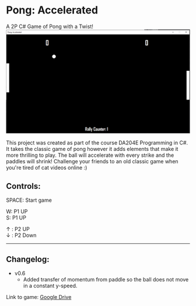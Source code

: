 # Pong: Accelerated

 A 2P C# Game of Pong with a Twist!
![alt text](Res/example.png)

This project was created as part of the course DA204E Programming in C#. It takes the classic game of pong however it adds elements that make it more thrilling to play. The ball will accelerate with every strike and the paddles will shrink! Challenge your friends to an old classic game when you're tired of cat videos online :)

Controls:
----------------------
SPACE: Start game

W: P1 UP  
S: P1 UP  
  
↑ : P2 UP  
↓ : P2 Down  

----------------------

Changelog:  
---------
- v0.6  
  - Added transfer of momentum from paddle so the ball does not move in a constant y-speed.  
  
  
Link to game: [Google Drive](https://drive.google.com/file/d/1wZLOX99HqW2BcAvPkdyCKlVX0FvU00Po/view?usp=sharing)
